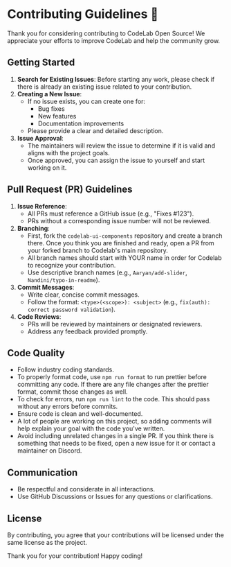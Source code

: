 # Contributing Guidelines 🚀

Thank you for considering contributing to CodeLab Open Source! We appreciate your efforts to improve CodeLab and help the community grow.

## Getting Started

1. **Search for Existing Issues**: Before starting any work, please check if there is already an existing issue related to your contribution.
2. **Creating a New Issue**:
    - If no issue exists, you can create one for:
        - Bug fixes
        - New features
        - Documentation improvements
    - Please provide a clear and detailed description.
3. **Issue Approval**:
    - The maintainers will review the issue to determine if it is valid and aligns with the project goals.
    - Once approved, you can assign the issue to yourself and start working on it.

## Pull Request (PR) Guidelines

1. **Issue Reference**:
    - All PRs must reference a GitHub issue (e.g., "Fixes #123").
    - PRs without a corresponding issue number will not be reviewed.
2. **Branching**:
    - First, fork the `codelab-ui-components` repository and create a branch there. Once you think you are finished and ready, open a PR from your forked branch to Codelab's main repository.
    - All branch names should start with YOUR name in order for Codelab to recognize your contribution.
    - Use descriptive branch names (e.g., `Aaryan/add-slider`, `Nandini/typo-in-readme`).
3. **Commit Messages**:
    - Write clear, concise commit messages.
    - Follow the format: `<type>(<scope>): <subject>` (e.g., `fix(auth): correct password validation`).
4. **Code Reviews**:
    - PRs will be reviewed by maintainers or designated reviewers.
    - Address any feedback provided promptly.

## Code Quality

- Follow industry coding standards.
- To properly format code, use `npm run format` to run prettier before committing any code. If there are any file changes after the prettier format, commit those changes as well.
- To check for errors, run `npm run lint` to the code. This should pass without any errors before commits.
- Ensure code is clean and well-documented.
- A lot of people are working on this project, so adding comments will help explain your goal with the code you've written.
- Avoid including unrelated changes in a single PR. If you think there is something that needs to be fixed, open a new issue for it or contact a maintainer on Discord.

## Communication

- Be respectful and considerate in all interactions.
- Use GitHub Discussions or Issues for any questions or clarifications.

## License

By contributing, you agree that your contributions will be licensed under the same license as the project.

Thank you for your contribution! Happy coding!
